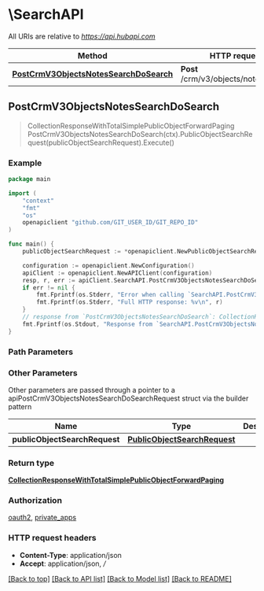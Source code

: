 # \SearchAPI

All URIs are relative to *https://api.hubapi.com*

Method | HTTP request | Description
------------- | ------------- | -------------
[**PostCrmV3ObjectsNotesSearchDoSearch**](SearchAPI.md#PostCrmV3ObjectsNotesSearchDoSearch) | **Post** /crm/v3/objects/notes/search | 



## PostCrmV3ObjectsNotesSearchDoSearch

> CollectionResponseWithTotalSimplePublicObjectForwardPaging PostCrmV3ObjectsNotesSearchDoSearch(ctx).PublicObjectSearchRequest(publicObjectSearchRequest).Execute()



### Example

```go
package main

import (
	"context"
	"fmt"
	"os"
	openapiclient "github.com/GIT_USER_ID/GIT_REPO_ID"
)

func main() {
	publicObjectSearchRequest := *openapiclient.NewPublicObjectSearchRequest() // PublicObjectSearchRequest | 

	configuration := openapiclient.NewConfiguration()
	apiClient := openapiclient.NewAPIClient(configuration)
	resp, r, err := apiClient.SearchAPI.PostCrmV3ObjectsNotesSearchDoSearch(context.Background()).PublicObjectSearchRequest(publicObjectSearchRequest).Execute()
	if err != nil {
		fmt.Fprintf(os.Stderr, "Error when calling `SearchAPI.PostCrmV3ObjectsNotesSearchDoSearch``: %v\n", err)
		fmt.Fprintf(os.Stderr, "Full HTTP response: %v\n", r)
	}
	// response from `PostCrmV3ObjectsNotesSearchDoSearch`: CollectionResponseWithTotalSimplePublicObjectForwardPaging
	fmt.Fprintf(os.Stdout, "Response from `SearchAPI.PostCrmV3ObjectsNotesSearchDoSearch`: %v\n", resp)
}
```

### Path Parameters



### Other Parameters

Other parameters are passed through a pointer to a apiPostCrmV3ObjectsNotesSearchDoSearchRequest struct via the builder pattern


Name | Type | Description  | Notes
------------- | ------------- | ------------- | -------------
 **publicObjectSearchRequest** | [**PublicObjectSearchRequest**](PublicObjectSearchRequest.md) |  | 

### Return type

[**CollectionResponseWithTotalSimplePublicObjectForwardPaging**](CollectionResponseWithTotalSimplePublicObjectForwardPaging.md)

### Authorization

[oauth2](../README.md#oauth2), [private_apps](../README.md#private_apps)

### HTTP request headers

- **Content-Type**: application/json
- **Accept**: application/json, */*

[[Back to top]](#) [[Back to API list]](../README.md#documentation-for-api-endpoints)
[[Back to Model list]](../README.md#documentation-for-models)
[[Back to README]](../README.md)

